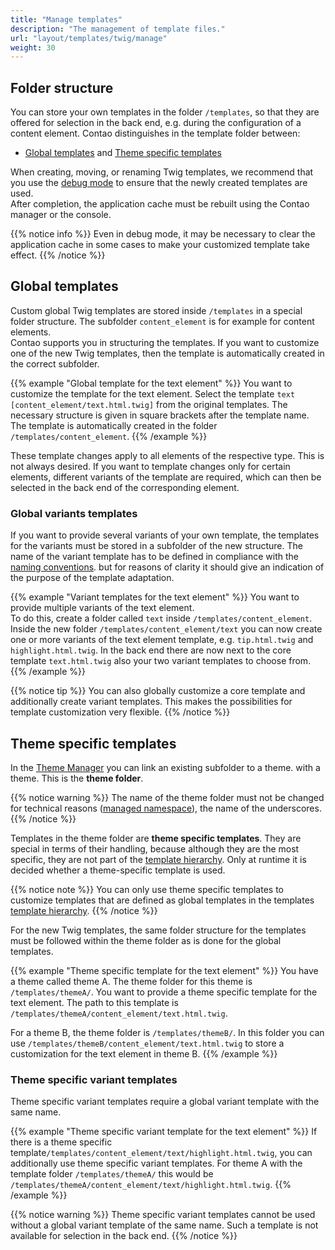```yaml
---
title: "Manage templates"
description: "The management of template files."
url: "layout/templates/twig/manage"
weight: 30
---
```


## Folder structure

You can store your own templates in the folder `/templates`, so that they are offered for selection in the back end,
e.g. during the configuration of a content element. Contao distinguishes in the template folder between:

* [Global templates](#global-templates) and [Theme specific templates](#theme-specific-templates)

When creating, moving, or renaming Twig templates, we recommend that you use the
[debug mode](/en/system/debug-mode/#contao-4-8-and-up) to ensure that the newly created templates are used.  
After completion, the application cache must be rebuilt using the Contao manager or the console.

{{% notice info %}}
Even in debug mode, it may be necessary to clear the application cache in some cases to make your customized template
take effect.
{{% /notice %}}


## Global templates

Custom global Twig templates are stored inside `/templates` in a special folder structure. The subfolder
`content_element` is for example for content elements.  
Contao supports you in structuring the templates. If you want to customize one of the new Twig templates, then the
template is automatically created in the correct subfolder.

{{% example "Global template for the text element" %}}
You want to customize the template for the text element. Select the template `text [content_element/text.html.twig]`
from the original templates. The necessary structure is given in square brackets after the template name. The template
is automatically created in the folder `/templates/content_element`.
{{% /example %}}

These template changes apply to all elements of the respective type. This is not always desired. If you want to
template changes only for certain elements, different variants of the template are required, which can then be
selected in the back end of the corresponding element.


### Global variants templates

If you want to provide several variants of your own template, the templates for the variants must be stored in a
subfolder of the new structure. The name of the variant template has to be defined in compliance with the
[naming conventions](https://docs.contao.org/dev/framework/templates/creating-templates/#naming-convention).
but for reasons of clarity it should give an indication of the purpose of the template adaptation.

{{% example "Variant templates for the text element" %}}
You want to provide multiple variants of the text element.   
To do this, create a folder called `text` inside `/templates/content_element`. Inside the new folder
`/templates/content_element/text` you can now create one or more variants of the text element template, e.g.
`tip.html.twig` and `highlight.html.twig`. In the back end there are now next to the core template
`text.html.twig` also your two variant templates to choose from.
{{% /example %}}


{{% notice tip %}}
You can also globally customize a core template and additionally create variant templates. This makes the possibilities
for template customization very flexible.
{{% /notice %}}


## Theme specific templates

In the [Theme Manager](../../../theme-manager/manage-themes/) you can link an existing subfolder to a theme.
with a theme. This is the **theme folder**.

{{% notice warning %}}
The name of the theme folder must not be changed for technical reasons
([managed namespace](https://docs.contao.org/dev/framework/templates/architecture/#managed-namespace)), the name of the
underscores.
{{% /notice %}}

Templates in the theme folder are **theme specific templates**. They are special in terms of their handling, because
although they are the most specific, they are not part of the [template hierarchy](../reuse/#template-hierarchy).
Only at runtime it is decided whether a theme-specific template is used.

{{% notice note %}}
You can only use theme specific templates to customize templates that are defined as global templates in the
templates [template hierarchy](../reuse/#template-hierarchy).
{{% /notice %}}

For the new Twig templates, the same folder structure for the templates must be followed within the theme folder as is
done for the global templates.

{{% example "Theme specific template for the text element" %}}
You have a theme called theme A. The theme folder for this theme is `/templates/themeA/`. You want to provide a theme
specific template for the text element. The path to this template is `/templates/themeA/content_element/text.html.twig`.

For a theme B, the theme folder is `/templates/themeB/`. In this folder you can use
`/templates/themeB/content_element/text.html.twig` to store a customization for the text element in theme B.
{{% /example %}}


### Theme specific variant templates

Theme specific variant templates require a global variant template with the same name.

{{% example "Theme specific variant template for the text element" %}}
If there is a theme specific template`/templates/content_element/text/highlight.html.twig`, you can additionally use
theme specific variant templates. For theme A with the template folder `/templates/themeA/` this would be
`/templates/themeA/content_element/text/highlight.html.twig`.
{{% /example %}}

{{% notice warning %}}
Theme specific variant templates cannot be used without a global variant template of the same name.
Such a template is not available for selection in the back end.
{{% /notice %}}
